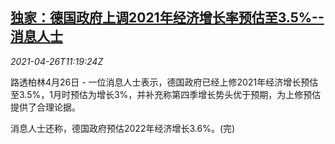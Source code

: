 <!--1619436664000-->
[独家：德国政府上调2021年经济增长率预估至3.5%--消息人士](https://cn.reuters.com/article/germany-2021-gdp-forecast-0426-idCNKBS2CD1BJ)
------

<div><i>2021-04-26T11:19:24Z</i></div><p>路透柏林4月26日 - 一位消息人士表示，德国政府已经上修2021年经济增长预估至3.5%，1月时预估为增长3%，并补充称第四季增长势头优于预期，为上修预估提供了合理论据。</p><p>消息人士还称，德国政府预估2022年经济增长3.6%。(完)</p>
